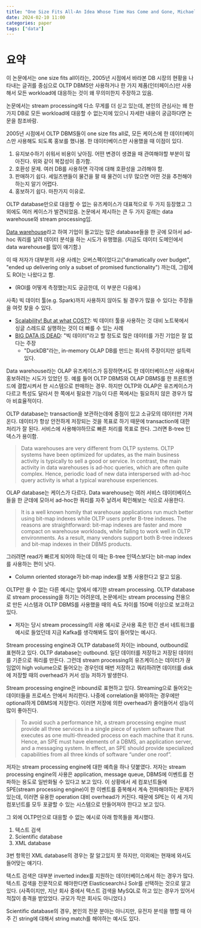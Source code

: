 ```yaml
---
title: "One Size Fits All-An Idea Whose Time Has Come and Gone, Michael Stonebraker et. al, 2005"
date: 2024-02-10 11:00
categories: paper
tags: ["data"]
---
```


# 요약

이 논문에서는 one size fits all이라는, 2005년 시점에서 바라본 DB 시장의 현황을 나타내는 글귀를 중심으로 OLTP DBMS만 사용하거나 한 가지 제품(인터페이스)만 사용해서 모든 workload에 대응하는 것이 왜 무의미한지 주장하고 있음.

논문에서는 stream processing에 다소 무게를 더 싣고 있는데, 본인의 관심사는 왜 한 가지 DB로 모든 workload에 대응할 수 없는지에 있으니 자세한 내용이 궁금하다면 논문을 참조바람.

2005년 시점에서 OLTP DBMS들이 one size fits all로, 모든 케이스에 한 데이터베이스만 사용해도 되도록 홍보를 했나봄. 한 데이터베이스만 사용했을 때 이점이 있다.
1. 유지보수하기 쉬워서 비용이 낮아짐. 어떤 변경이 생겼을 때 관여해야할 부분이 많아진다. 위와 같이 복잡성이 증가함.
2. 호환성 문제. 여러 DB를 사용하면 각각에 대해 호환성을 고려해야 함.
3. 판매하기 쉽다. 세일즈맨들이 물건을 팔 때 물건이 너무 많으면 어떤 것을 추천해야 하는지 알기 어렵다.
4. 홍보하기 쉽다. 마찬가지 이유로.

OLTP database만으로 대응할 수 없는 유즈케이스가 대표적으로 두 가지 등장했고 그 외에도 여러 케이스가 발견되었음.
논문에서 제시하는 큰 두 가지 갈래는 data warehouse와 stream processing임.

[Data warehouse](https://aws.amazon.com/ko/what-is/data-warehouse/)라고 하여 기업이 들고있는 많은 database들을 한 곳에 모아서 ad-hoc 쿼리를 날려 데이터 분석을 하는 시도가 유행했음.
(지금도 데이터 도메인에서 data warehouse를 많이 얘기함.)

이 때 저자가 대부분의 사용 사례는 오버스펙이었다고("dramatically over budget", "ended up delivering only a
subset of promised functionality") 까는데, 그럼에도 ROI는 나왔다고 함.
  - (ROI를 어떻게 측정했는지도 궁금한데, 이 부분은 다음에.)

사족) 빅 데이터 툴(e.g. Spark)까지 사용하지 않아도 될 경우가 많을 수 있다는 주장들을 여럿 찾을 수 있다.
- [Scalability! But at what COST?](https://www.usenix.org/system/files/conference/hotos15/hotos15-paper-mcsherry.pdf): 빅 데이터 툴을 사용하는 것 대비 노트북에서 싱글 스레드로 실행하는 것이 더 빠를 수 있는 사례
- [BIG DATA IS DEAD](https://motherduck.com/blog/big-data-is-dead/): "빅 데이터"라고 할 정도로 많은 데이터를 가진 기업은 잘 없다는 주장 
  - "DuckDB"라는, in-memory OLAP DB를 만드는 회사의 주장이지만 설득력있다.

Data warehouse라는 OLAP 유즈케이스가 등장하면서도 한 데이터베이스만 사용해서 홍보하려는 시도가 있었던 듯. 예를 들어 OLTP DBMS와 OLAP DBMS를 한 프론트엔드에 결합시켜서 한 시스템으로 판매하는 경우.
하지만 OLTP와 OLAP은 유즈케이스가 다르고 특성도 달라서 한 쪽에서 필요한 기능이 다른 쪽에서는 필요하지 않은 경우가 많아 비효율적이다.

OLTP database는 transaction을 보관하는데에 중점이 있고 소규모의 데이터만 가져온다.
데이터가 항상 안전하게 저장되는 것을 목표로 하기 때문에 transaction에 대한 처리가 잘 된다.
서비스에 사용해야하므로 빠른 처리를 목표로 한다.
그러면 B-tree 인덱스가 용이함.

> Data warehouses are very different from OLTP systems. OLTP systems have been optimized for updates, as the main business activity is typically to sell a good or service. In contrast, the main activity in data warehouses  is ad-hoc queries, which are often quite complex. Hence, periodic load of new data interspersed with ad-hoc query activity is what a typical warehouse experiences.

OLAP database는 케이스가 다르다. Data warehouse는 여러 서비스 데이터베이스들을 한 군데에 모아서 ad-hoc한 쿼리를 자주 날려서 확인해보는 식으로 사용한다.

> It is a well known homily that warehouse applications  run much better using bit-map indexes while OLTP users prefer B-tree indexes. The reasons are straightforward:  bit-map indexes are faster and more compact on warehouse workloads, while failing to work well in OLTP environments. As a result, many vendors support both B-tree indexes and bit-map indexes in their DBMS products.

그러려면 read가 빠르게 되어야 하는데 이 때는 B-tree 인덱스보다는 bit-map index를 사용하는 편이 낫다.
- Column oriented storage가 bit-map index를 보통 사용한다고 알고 있음.

OLTP만 쓸 수 없는 다른 예시는 앞에서 얘기한 stream processing.
OLTP database로 stream processing을 하기는 어려운데, 논문에서는 stream processing 전용으로 만든 시스템과 OLTP DBMS를 사용했을 때의 속도 차이를 150배 이상으로 보고하고 있다.
- 저자는 당시 stream processing의 사용 예시로 군사용 혹은 민간 센서 네트워크를 예시로 들었던데 지금 Kafka를 생각해봐도 많이 들어맞는 예시다.

Stream processing engine과 OLTP database의 차이는 inbound, outbound로 표현하고 있다.
OLTP database는 outbound. 일단 데이터를 저장하고 저장된 데이터를 기준으로 쿼리를 만든다.
그런데 stream processing의 유즈케이스는 데이터가 끊임없이 high volume으로 들어오는 경우인데 매번 저장하고 쿼리하려면 데이터를 disk에 저장할 때의 overhead가 커서 성능 저하가 발생한다.

Stream processing engine은 inbound로 표현하고 있다. Streaming으로 들어오는 데이터들을 프로세스 안에서 처리한다. 나중에 correlation을 봐야하는 경우에만 optional하게 DBMS에 저장한다. 이러면 저장에 의한 overhead가 줄어들어서 성능이 많이 좋아진다.

> To avoid such a performance hit, a stream processing engine must provide all three services in a single piece of system software that executes as one multi-threaded process on each machine that it runs. Hence, an SPE must have elements of a DBMS, an application server, and a messaging system. In effect, an SPE should provide specialized capabilities from all three kinds of software “under one roof”.

저자는 stream processing engine에 대한 예측을 하나 덧붙였다. 저자는 stream processing engine의 사용은 application, message queue, DBMS에 이벤트를 전파하는 용도로 일반화될 수 있다고 보고 있다. 이 상황에서 세 컴포넌트들에 SPE(stream processing engine)이 한 이벤트를 중복해서 계속 전파해야하는 문제가 있는데, 이러면 유용한 operation 대비 overhead가 커진다. 때문에 SPE는 이 세 가지 컴포넌트를 모두 포괄할 수 있는 시스템으로 만들어져야 한다고 보고 있다.

그 외에 OLTP만으로 대응할 수 없는 예시로 아래 항목들을 제시했다.
1. 텍스트 검색
2. Scientific database
3. XML database

3번 항목인 XML database의 경우는 잘 알고있지 못 하지만, 이외에는 현재에 와서도 들어맞는 얘기다.

텍스트 검색은 대부분 inverted index를 지원하는 데이터베이스에서 하는 경우가 많다. 텍스트 검색을 전문적으로 해야한다면 Elasticsearch나 Solr를 선택하는 것으로 알고있다.
(사족이지만, 지난 회사 중에서 텍스트 검색을 MySQL로 하고 있는 경우가 있어서 적잖이 충격을 받았었다. 규모가 작은 회사도 아니었다.)

Scientific database의 경우, 본인의 전문 분야는 아니지만, 유전자 분석을 행할 때 아주 긴 string에 대해서 string match를 해야하는 예시도 있다. 
